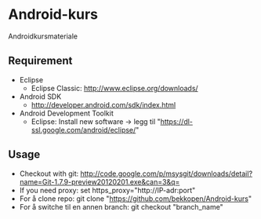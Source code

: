 Android-kurs
=========================

Androidkursmateriale

Requirement
----
* Eclipse
	- Eclipse Classic: http://www.eclipse.org/downloads/
* Android SDK
	- http://developer.android.com/sdk/index.html
* Android Development Toolkit
	- Eclipse: Install new software -> legg til "https://dl-ssl.google.com/android/eclipse/"


Usage
----
* Checkout with git: http://code.google.com/p/msysgit/downloads/detail?name=Git-1.7.9-preview20120201.exe&can=3&q=
 * If you need proxy: set https_proxy="http://IP-adr:port"
 * For å clone repo: git clone "https://github.com/bekkopen/Android-kurs"
 * For å switche til en annen branch: git checkout "branch_name" 
